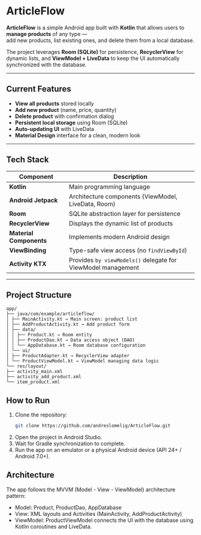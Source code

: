 # ArticleFlow

**ArticleFlow** is a simple Android app built with **Kotlin** that allows users to **manage products** of any type —  
add new products, list existing ones, and delete them from a local database.

The project leverages **Room (SQLite)** for persistence, **RecyclerView** for dynamic lists, and **ViewModel + LiveData** to keep the UI automatically synchronized with the database.

---

## Current Features

- **View all products** stored locally  
- **Add new product** (name, price, quantity)  
- **Delete product** with confirmation dialog  
- **Persistent local storage** using Room (SQLite)  
- **Auto-updating UI** with LiveData  
- **Material Design** interface for a clean, modern look

---

## Tech Stack

| Component | Description |
|------------|-------------|
| **Kotlin** | Main programming language |
| **Android Jetpack** | Architecture components (ViewModel, LiveData, Room) |
| **Room** | SQLite abstraction layer for persistence |
| **RecyclerView** | Displays the dynamic list of products |
| **Material Components** | Implements modern Android design |
| **ViewBinding** | Type-safe view access (no `findViewById`) |
| **Activity KTX** | Provides `by viewModels()` delegate for ViewModel management |

---

## Project Structure

```
app/
├── java/com/example/articleflow/
│ ├── MainActivity.kt → Main screen: product list
│ ├── AddProductActivity.kt → Add product form
│ ├── data/
│ │ ├── Product.kt → Room entity
│ │ ├── ProductDao.kt → Data access object (DAO)
│ │ └── AppDatabase.kt → Room database configuration
│ └── ui/
│ ├── ProductAdapter.kt → RecyclerView adapter
│ └── ProductViewModel.kt → ViewModel managing data logic
└── res/layout/
├── activity_main.xml
├── activity_add_product.xml
└── item_product.xml
```

## How to Run

1. Clone the repository:
   ```bash
   git clone https://github.com/andreslomelig/ArticleFlow.git
   ```
2. Open the project in Android Studio.
3. Wait for Gradle synchronization to complete.
4. Run the app on an emulator or a physical Android device (API 24+ / Android 7.0+).

## Architecture
The app follows the MVVM (Model - View - ViewModel) architecture pattern:
- Model: Product, ProductDao, AppDatabase
- View: XML layouts and Activities (MainActivity, AddProductActivity)
- ViewModel: ProductViewModel connects the UI with the database using Kotlin coroutines and LiveData.




